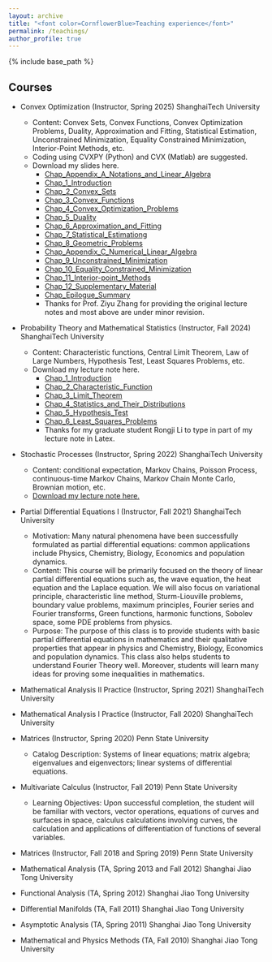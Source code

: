 ```yaml
---
layout: archive
title: "<font color=CornflowerBlue>Teaching experience</font>"
permalink: /teachings/
author_profile: true
---
```


{% include base_path %}

## Courses

* Convex Optimization (Instructor, Spring 2025) ShanghaiTech University
  * Content: Convex Sets, Convex Functions, Convex Optimization Problems, Duality, Approximation and Fitting, Statistical Estimation, Unconstrained Minimization, Equality Constrained Minimization, Interior-Point Methods, etc.
  * Coding using CVXPY (Python) and CVX (Matlab) are suggested. 
  * Download my slides here.  
    * [Chap_Appendix_A_Notations_and_Linear_Algebra](http://willingjiang.github.io/files/Convex_AppendixA.pdf)   
    * [Chap_1_Introduction](http://willingjiang.github.io/files/Convex_Chapter01_Jiang1_pub.pdf)   
    * [Chap_2_Convex_Sets](http://willingjiang.github.io/files/Convex_Chapter02_Jiang1.pdf)   
    * [Chap_3_Convex_Functions](http://willingjiang.github.io/files/Convex_Chapter03_Jiang1.pdf)
    * [Chap_4_Convex_Optimization_Problems](http://willingjiang.github.io/files/Convex_Chapter04_Jiang1.pdf)
    * [Chap_5_Duality](http://willingjiang.github.io/files/Convex_Chapter05_Jiang1.pdf)
    * [Chap_6_Approximation_and_Fitting](http://willingjiang.github.io/files/Convex_Chapter06_Jiang1.pdf)   
    * [Chap_7_Statistical_Estimationg](http://willingjiang.github.io/files/Convex_Chapter07_Jiang1.pdf)   
    * [Chap_8_Geometric_Problems](http://willingjiang.github.io/files/Convex_Chapter08_Jiang1.pdf)   
    * [Chap_Appendix_C_Numerical_Linear_Algebra](http://willingjiang.github.io/files/Convex_AppendixC_Jiang1.pdf)   
    * [Chap_9_Unconstrained_Minimization](http://willingjiang.github.io/files/Convex_Chapter09_Jiang1.pdf)   
    * [Chap_10_Equality_Constrained_Minimization](http://willingjiang.github.io/files/Convex_Chapter10_Jiang1.pdf)   
    * [Chap_11_Interior-point_Methods](http://willingjiang.github.io/files/Convex_Chapter11_Jiang1.pdf)   
    * [Chap_12_Supplementary_Material](http://willingjiang.github.io/files/Convex_Chapter12_Jiang1.pdf)   
    * [Chap_Epilogue_Summary](http://willingjiang.github.io/files/Convex_epilogue_Jiang1.pdf) 
    * Thanks for Prof. Ziyu Zhang for providing the original lecture notes and most above are under minor revision.  

* Probability Theory and Mathematical Statistics (Instructor, Fall 2024) ShanghaiTech University
  * Content: Characteristic functions, Central Limit Theorem, Law of Large Numbers, Hypothesis Test, Least Squares Problems, etc.
  * Download my lecture note here.
    * [Chap_1_Introduction](http://willingjiang.github.io/files/Prob_Stat_2_Chap1.pdf)  
    * [Chap_2_Characteristic_Function](http://willingjiang.github.io/files/Prob_Stat_2_Chap2.pdf)  
    * [Chap_3_Limit_Theorem](http://willingjiang.github.io/files/Prob_Stat_2_Chap3.pdf)  
    * [Chap_4_Statistics_and_Their_Distributions](http://willingjiang.github.io/files/Prob_Stat_2_Chap4.pdf)  
    * [Chap_5_Hypothesis_Test](http://willingjiang.github.io/files/Prob_Stat_2_Chap5.pdf)  
    * [Chap_6_Least_Squares_Problems](http://willingjiang.github.io/files/Prob_Stat_2_Chap6.pdf)  
    * Thanks for my graduate student Rongji Li to type in part of my lecture note in Latex.  

* Stochastic Processes (Instructor, Spring 2022) ShanghaiTech University
  * Content: conditional expectation, Markov Chains, Poisson Process,  continuous-time Markov Chains, Markov Chain Monte Carlo, Brownian motion, etc.
  * [Download my lecture note here.](http://willingjiang.github.io/files/Stochastic_Chap_All.pdf)

* Partial Differential Equations I (Instructor, Fall 2021) ShanghaiTech University
  * Motivation: Many natural phenomena have been successfully formulated as partial differential equations: common applications include Physics, Chemistry, Biology, Economics and population dynamics. 
  * Content: This course will be primarily focused on the theory of linear partial differential equations such as, the wave equation, the heat equation and the Laplace equation. We will also focus on variational principle, characteristic line method, Sturm-Liouville problems, boundary value problems, maximum principles, Fourier series and Fourier transforms, Green functions, harmonic functions, Sobolev space, some PDE problems from physics.
  * Purpose: The purpose of this class is to provide students with basic partial differential equations in mathematics and their qualitative properties that appear in physics and Chemistry, Biology, Economics and population dynamics. This class also helps students to understand Fourier Theory well. Moreover, students will learn many ideas for proving some inequalities in mathematics.
* Mathematical Analysis II Practice (Instructor, Spring 2021) ShanghaiTech University
* Mathematical Analysis I Practice (Instructor, Fall 2020) ShanghaiTech University
* Matrices (Instructor, Spring 2020) Penn State University
  * Catalog Description: Systems of linear equations; matrix
algebra; eigenvalues and eigenvectors; linear systems of differential equations.
* Multivariate Calculus (Instructor, Fall 2019) Penn State University
  * Learning Objectives: Upon successful completion, the student will be familiar with vectors, vector operations, equations of curves and surfaces in space, calculus calculations involving curves, the calculation and
applications of differentiation of functions of several variables.
* Matrices (Instructor, Fall 2018 and Spring 2019) Penn State University
* Mathematical Analysis (TA, Spring 2013 and Fall 2012) Shanghai Jiao Tong University
* Functional Analysis (TA, Spring 2012) Shanghai Jiao Tong University
* Differential Manifolds (TA, Fall 2011) Shanghai Jiao Tong University
* Asymptotic Analysis (TA, Spring 2011) Shanghai Jiao Tong University
* Mathematical and Physics Methods (TA, Fall 2010) Shanghai Jiao Tong University


